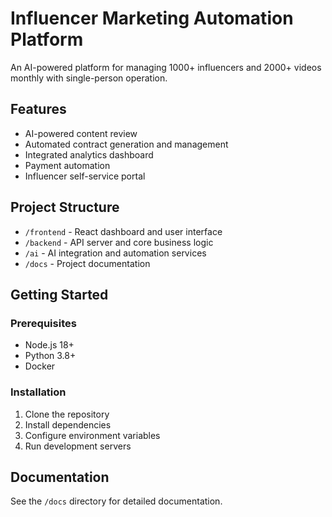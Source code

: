 # Influencer Marketing Automation Platform

An AI-powered platform for managing 1000+ influencers and 2000+ videos monthly with single-person operation.

## Features

- AI-powered content review
- Automated contract generation and management
- Integrated analytics dashboard
- Payment automation
- Influencer self-service portal

## Project Structure

- `/frontend` - React dashboard and user interface
- `/backend` - API server and core business logic
- `/ai` - AI integration and automation services
- `/docs` - Project documentation

## Getting Started

### Prerequisites

- Node.js 18+
- Python 3.8+
- Docker

### Installation

1. Clone the repository
2. Install dependencies
3. Configure environment variables
4. Run development servers

## Documentation

See the `/docs` directory for detailed documentation.
